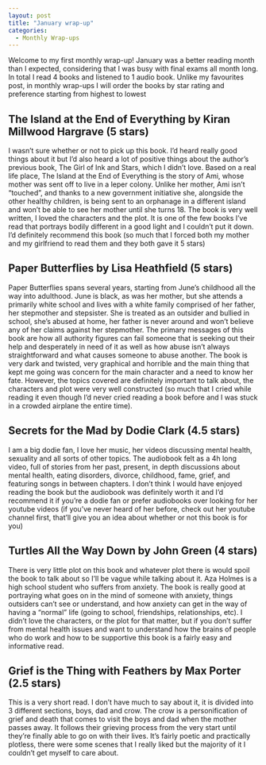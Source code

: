 ```yaml
---
layout: post
title: "January wrap-up"
categories:
  - Monthly Wrap-ups 
---
```


Welcome to my first monthly wrap-up! January was a better reading month than I expected, considering that I was busy with final exams all month long. In total I read 4 books and listened to 1 audio book. Unlike my favourites post, in monthly wrap-ups I will order the books by star rating and preference starting from highest to lowest

## The Island at the End of Everything by Kiran Millwood Hargrave (5 stars)

I wasn’t sure whether or not to pick up this book. I’d heard really good things about it but I’d also heard a lot of positive things about the author’s previous book, The Girl of Ink and Stars, which I didn’t love. Based on a real life place, The Island at the End of Everything is the story of Ami, whose mother was sent off to live in a leper colony. Unlike her mother, Ami isn’t “touched”, and thanks to a new government initiative she, alongside the other healthy children, is being sent to an orphanage in a different island and won’t be able to see her mother until she turns 18. The book is very well written, I loved the characters and the plot. It is one of the few books I’ve read that portrays bodily different in a good light and I couldn’t put it down. I’d definitely recommend this book (so much that I forced both my mother and my girlfriend to read them and they both gave it 5 stars) 

## Paper Butterflies by Lisa Heathfield (5 stars) 

Paper Butterflies spans several years, starting from June’s childhood all the way into adulthood. June is black, as was her mother, but she attends a primarily white school and lives with a white family comprised of her father, her stepmother and stepsister. She is treated as an outsider and bullied in school, she’s abused at home, her father is never around and won’t believe any of her claims against her stepmother. The primary messages of this book are how all authority figures can fail someone that is seeking out their help and desperately in need of it as well as how abuse isn’t always straightforward and what causes someone to abuse another. The book is very dark and twisted, very graphical and horrible and the main thing that kept me going was concern for the main character and a need to know her fate. However, the topics covered are definitely important to talk about, the characters and plot were very well constructed (so much that I cried while reading it even though I’d never cried reading a book before and I was stuck in a crowded airplane the entire time). 

## Secrets for the Mad by Dodie Clark (4.5 stars) 

I am a big dodie fan, I love her music, her videos discussing mental health, sexuality and all sorts of other topics. The audiobook felt as a 4h long video, full of stories from her past, present, in depth discussions about mental health, eating disorders, divorce, childhood, fame, grief, and featuring songs in between chapters. I don’t think I would have enjoyed reading the book but the audiobook was definitely worth it and I’d recommend it if you’re a dodie fan or prefer audiobooks over looking for her youtube videos (if you’ve never heard of her before, check out her youtube channel first, that’ll give you an idea about whether or not this book is for you) 

## Turtles All the Way Down by John Green (4 stars)

There is very little plot on this book and whatever plot there is would spoil the book to talk about so I’ll be vague while talking about it. Aza Holmes is a high school student who suffers from anxiety. The book is really good at portraying what goes on in the mind of someone with anxiety, things outsiders can’t see or understand, and how anxiety can get in the way of having a “normal” life (going to school, friendships, relationships, etc). I didn’t love the characters, or the plot for that matter, but if you don’t suffer from mental health issues and want to understand how the brains of people who do work and how to be supportive this book is a fairly easy and informative read. 

## Grief is the Thing with Feathers by Max Porter (2.5 stars)

This is a very short read. I don’t have much to say about it, it is divided into 3 different sections, boys, dad and crow. The crow is a personification of grief and death that comes to visit the boys and dad when the mother passes away. It follows their grieving process from the very start until they’re finally able to go on with their lives. It’s fairly poetic and practically plotless, there were some scenes that I really liked but the majority of it I couldn’t get myself to care about. 
